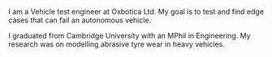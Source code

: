 I am a Vehicle test engineer at Oxbotica Ltd. My goal is to test and find edge cases that can fail an autonomous vehicle.

I graduated from Cambridge University with an MPhil in Engineering. My research was on modelling abrasive tyre wear in heavy vehicles.

